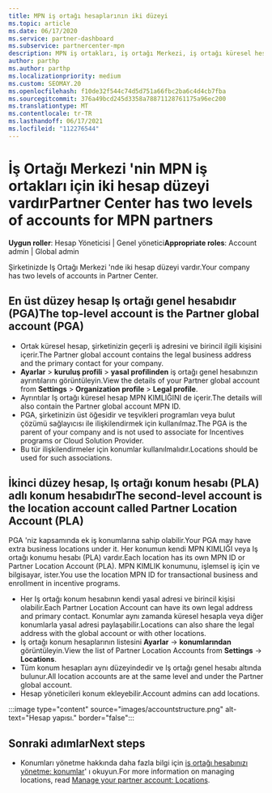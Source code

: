 ```yaml
---
title: MPN iş ortağı hesaplarının iki düzeyi
ms.topic: article
ms.date: 06/17/2020
ms.service: partner-dashboard
ms.subservice: partnercenter-mpn
description: MPN iş ortakları, iş ortağı Merkezi, iş ortağı küresel hesabı (PGA) ve Iş ortağı konumu hesabı (PLA) için iki hesap düzeyi hakkında bilgi alabilir.
author: parthp
ms.author: parthp
ms.localizationpriority: medium
ms.custom: SEOMAY.20
ms.openlocfilehash: f10de32f544c74d5d751a66fbc2ba6c4d4cb7fba
ms.sourcegitcommit: 376a49bcd245d3358a78871128761175a96ec200
ms.translationtype: MT
ms.contentlocale: tr-TR
ms.lasthandoff: 06/17/2021
ms.locfileid: "112276544"
---
```

# <a name="partner-center-has-two-levels-of-accounts-for-mpn-partners"></a><span data-ttu-id="84a0f-103">İş Ortağı Merkezi 'nin MPN iş ortakları için iki hesap düzeyi vardır</span><span class="sxs-lookup"><span data-stu-id="84a0f-103">Partner Center has two levels of accounts for MPN partners</span></span>

<span data-ttu-id="84a0f-104">**Uygun roller**: Hesap Yöneticisi | Genel yönetici</span><span class="sxs-lookup"><span data-stu-id="84a0f-104">**Appropriate roles**: Account admin | Global admin</span></span>

<span data-ttu-id="84a0f-105">Şirketinizde Iş Ortağı Merkezi 'nde iki hesap düzeyi vardır.</span><span class="sxs-lookup"><span data-stu-id="84a0f-105">Your company has two levels of accounts in Partner Center.</span></span>

## <a name="the-top-level-account-is-the-partner-global-account-pga"></a><span data-ttu-id="84a0f-106">En üst düzey hesap Iş ortağı genel hesabıdır (PGA)</span><span class="sxs-lookup"><span data-stu-id="84a0f-106">The top-level account is the Partner global account (PGA)</span></span>

- <span data-ttu-id="84a0f-107">Ortak küresel hesap, şirketinizin geçerli iş adresini ve birincil ilgili kişisini içerir.</span><span class="sxs-lookup"><span data-stu-id="84a0f-107">The Partner global account contains the legal business address and the primary contact for your company.</span></span> 
- <span data-ttu-id="84a0f-108">**Ayarlar**  >  **kuruluş profili**  >  **yasal profilinden** iş ortağı genel hesabınızın ayrıntılarını görüntüleyin.</span><span class="sxs-lookup"><span data-stu-id="84a0f-108">View the details of your Partner global account from **Settings** > **Organization profile** > **Legal profile**.</span></span>
- <span data-ttu-id="84a0f-109">Ayrıntılar Iş ortağı küresel hesap MPN KIMLIĞINI de içerir.</span><span class="sxs-lookup"><span data-stu-id="84a0f-109">The details will also contain the Partner global account MPN ID.</span></span> 
- <span data-ttu-id="84a0f-110">PGA, şirketinizin üst öğesidir ve teşvikleri programları veya bulut çözümü sağlayıcısı ile ilişkilendirmek için kullanılmaz.</span><span class="sxs-lookup"><span data-stu-id="84a0f-110">The PGA is the parent of your company and is not used to associate for Incentives programs or Cloud Solution Provider.</span></span> 
- <span data-ttu-id="84a0f-111">Bu tür ilişkilendirmeler için konumlar kullanılmalıdır.</span><span class="sxs-lookup"><span data-stu-id="84a0f-111">Locations should be used for such associations.</span></span>

## <a name="the-second-level-account-is-the-location-account-called-partner-location-account-pla"></a><span data-ttu-id="84a0f-112">İkinci düzey hesap, Iş ortağı konum hesabı (PLA) adlı konum hesabıdır</span><span class="sxs-lookup"><span data-stu-id="84a0f-112">The second-level account is the location account called Partner Location Account (PLA)</span></span>

<span data-ttu-id="84a0f-113">PGA 'niz kapsamında ek iş konumlarına sahip olabilir.</span><span class="sxs-lookup"><span data-stu-id="84a0f-113">Your PGA may have extra business locations under it.</span></span> <span data-ttu-id="84a0f-114">Her konumun kendi MPN KIMLIĞI veya Iş ortağı konumu hesabı (PLA) vardır.</span><span class="sxs-lookup"><span data-stu-id="84a0f-114">Each location has its own MPN ID or Partner Location Account (PLA).</span></span> <span data-ttu-id="84a0f-115">MPN KIMLIK konumunu, işlemsel iş için ve bilgisayar, ister.</span><span class="sxs-lookup"><span data-stu-id="84a0f-115">You use the location MPN ID for transactional business and enrollment in incentive programs.</span></span>

- <span data-ttu-id="84a0f-116">Her Iş ortağı konum hesabının kendi yasal adresi ve birincil kişisi olabilir.</span><span class="sxs-lookup"><span data-stu-id="84a0f-116">Each Partner Location Account can have its own legal address and primary contact.</span></span> <span data-ttu-id="84a0f-117">Konumlar aynı zamanda küresel hesapla veya diğer konumlarla yasal adresi paylaşabilir.</span><span class="sxs-lookup"><span data-stu-id="84a0f-117">Locations can also share the legal address with the global account or with other locations.</span></span>
- <span data-ttu-id="84a0f-118">İş ortağı konum hesaplarının listesini **Ayarlar**  ->  **konumlarından** görüntüleyin.</span><span class="sxs-lookup"><span data-stu-id="84a0f-118">View the list of Partner Location Accounts from **Settings** -> **Locations**.</span></span>
- <span data-ttu-id="84a0f-119">Tüm konum hesapları aynı düzeyindedir ve Iş ortağı genel hesabı altında bulunur.</span><span class="sxs-lookup"><span data-stu-id="84a0f-119">All location accounts are at the same level and under the Partner global account.</span></span>
- <span data-ttu-id="84a0f-120">Hesap yöneticileri konum ekleyebilir.</span><span class="sxs-lookup"><span data-stu-id="84a0f-120">Account admins can add locations.</span></span>

:::image type="content" source="images/accountstructure.png" alt-text="Hesap yapısı." border="false":::

## <a name="next-steps"></a><span data-ttu-id="84a0f-122">Sonraki adımlar</span><span class="sxs-lookup"><span data-stu-id="84a0f-122">Next steps</span></span>

- <span data-ttu-id="84a0f-123">Konumları yönetme hakkında daha fazla bilgi için [iş ortağı hesabınızı yönetme: konumlar](manage-locations.md)' ı okuyun.</span><span class="sxs-lookup"><span data-stu-id="84a0f-123">For more information on managing locations, read [Manage your partner account: Locations](manage-locations.md).</span></span>
